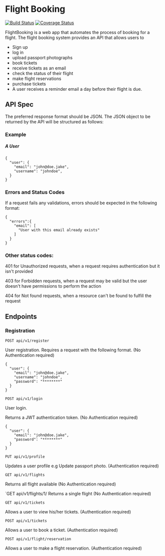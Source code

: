 # Flight Booking

[![Build Status](https://travis-ci.org/esirK/FlightBooking.svg?branch=develop)](https://travis-ci.org/esirK/FlightBooking)
[![Coverage Status](https://coveralls.io/repos/github/esirK/FlightBooking/badge.svg?branch=develop)](https://coveralls.io/github/esirK/FlightBooking?branch=develop)

FlightBooking is a web app that automates the process of booking for a flight.
The flight booking system provides an API that allows users to 

* Sign up
* log in
* upload passport photographs
* book tickets
* receive tickets as an email
* check the status of their flight
* make flight reservations
* purchase tickets
* A user receives a reminder email a day before their flight is due.

## API Spec
The preferred response format should be JSON.
The JSON object to be returned by the API will be structured as follows:
### Example
##### A User 
```source-json
{
  "user": {
    "email": "john@doe.jake",
    "username": "johndoe",
  }
}
```
### Errors and Status Codes
If a request fails any validations, errors should be expected in the following format:
```source-json
{
  "errors":{
    "email": [
      "User with this email already exists"
    ]
  }
}
```
### Other status codes:
401 for Unauthorized requests, when a request requires authentication but it isn't provided

403 for Forbidden requests, when a request may be valid but the user doesn't have permissions to perform the action

404 for Not found requests, when a resource can't be found to fulfill the request

## Endpoints
### Registration

`POST api/v1/register`

User registration.
Requires a request with the following format. (No Authentication required)
```source-json
{
  "user": {
    "email": "john@doe.jake",
    "username": "johndoe",
    "password": "********"
  }
}
```
`POST api/v1/login`

User login.

Returns a JWT authentication token. (No Authentication required)
```source-json
{
  "user": {
    "email": "john@doe.jake",
    "password": "********"
  }
}
```
`PUT api/v1/profile`

Updates a user profile e.g Update passport photo. (Authentication required)

`GET api/v1/flights`

Returns all flight available (No Authentication required)

`GET api/v1/flights/1/
Returns a single flight (No Authentication required)

`GET api/v1/tickets` 

Allows a user to view his/her tickets. (Authentication required)

`POST api/v1/tickets` 

Allows a user to book a ticket. (Authentication required)

`POST api/v1/flight/reservation`

Allows a user to make a flight reservation. (Authentication required)

